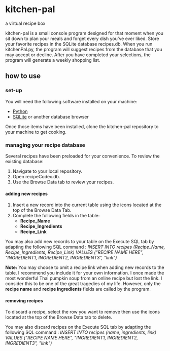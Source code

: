 # kitchen-pal
a virtual recipe box

kitchen-pal is a small console program designed for that moment when you sit down to plan your meals and forget every dish you've ever liked. Store your favorite recipes in the SQLite database recipes.db. When you run kitchenPal.py, the program will suggest recipes from the database that you may accept or decline. After you have completed your selections, the program will generate a weekly shopping list. 

## how to use 

### set-up
You will need the following software installed on your machine: 

* [Python](https://www.python.org/downloads/)
* [SQLite](https://www.sqlite.org/download.html) or another database browser
  
Once those items have been installed, clone the kitchen-pal repository to your machine to get cooking. 

### managing your recipe database 

Several recipes have been preloaded for your convenience. To review the existing database: 

1. Navigate to your local repository.
2. Open recipeCodex.db.
3. Use the Browse Data tab to review your recipes.

#### adding new recipes 

1. Insert a new record into the current table using the icons located at the top of the Browse Data Tab.
2. Complete the following fields in the table:
   - **Recipe_Name**
   - **Recipe_Ingredients**
   - **Recipe_Link**  

You may also add new records to your table on the Execute SQL tab by adapting the following SQL command : _INSERT INTO recipes (Recipe_Name, Recipe_Ingredients, Recipe_Link) VALUES ("RECIPE NAME HERE", "INGREDIENT1, INGREDIENT2, INGREDIENT3", "link")_

**Note:** You may choose to omit a recipe link when adding new records to the table. I recommend you include it for your own information. I once made the most wonderful Thai pumpkin soup from an online recipe but lost the link. I consider this to be one of the great tragedies of my life. However, only the **recipe name** and **recipe ingredients** fields are called by the program. 

#### removing recipes 
To discard a recipe, select the row you want to remove then use the icons located at the top of the Browse Data tab to delete. 

You may also discard recipes on the Execute SQL tab by adapting the following SQL command : _INSERT INTO recipes (name, ingredients, link) VALUES ("RECIPE NAME HERE", "INGREDIENT1, INGREDIENT2, INGREDIENT3", "link")_


